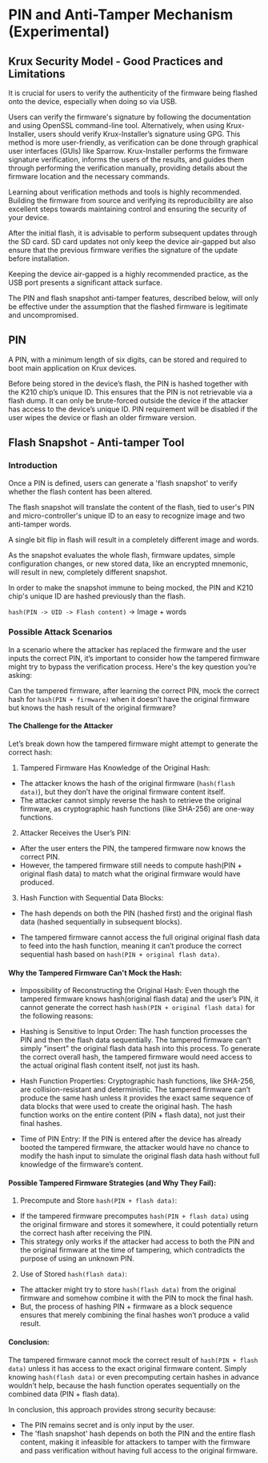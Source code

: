 # PIN and Anti-Tamper Mechanism (Experimental)

## Krux Security Model - Good Practices and Limitations

It is crucial for users to verify the authenticity of the firmware being flashed onto the device, especially when doing so via USB.

Users can verify the firmware's signature by following the documentation and using OpenSSL command-line tool. Alternatively, when using Krux-Installer, users should verify Krux-Installer’s signature using GPG. This method is more user-friendly, as verification can be done through graphical user interfaces (GUIs) like Sparrow. Krux-Installer performs the firmware signature verification, informs the users of the results, and guides them through performing the verification manually, providing details about the firmware location and the necessary commands.

Learning about verification methods and tools is highly recommended. Building the firmware from source and verifying its reproducibility are also excellent steps towards maintaining control and ensuring the security of your device.

After the initial flash, it is advisable to perform subsequent updates through the SD card. SD card updates not only keep the device air-gapped but also ensure that the previous firmware verifies the signature of the update before installation.

Keeping the device air-gapped is a highly recommended practice, as the USB port presents a significant attack surface.

The PIN and flash snapshot anti-tamper features, described below, will only be effective under the assumption that the flashed firmware is legitimate and uncompromised.

## PIN
A PIN, with a minimum length of six digits, can be stored and required to boot main application on Krux devices.

Before being stored in the device’s flash, the PIN is hashed together with the K210 chip’s unique ID. This ensures that the PIN is not retrievable via a flash dump. It can only be brute-forced outside the device if the attacker has access to the device’s unique ID.
PIN requirement will be disabled if the user wipes the device or flash an older firmware version.

## Flash Snapshot - Anti-tamper Tool
### Introduction
Once a PIN is defined, users can generate a 'flash snapshot' to verify whether the flash content has been altered.

The flash snapshot will translate the content of the flash, tied to user's PIN and micro-controller's unique ID to an easy to recognize image and two anti-tamper words.

A single bit flip in flash will result in a completely different image and words.

As the snapshot evaluates the whole flash, firmware updates, simple configuration changes, or new stored data, like an encrypted mnemonic, will result in new, completely different snapshot.

In order to make the snapshot immune to being mocked, the PIN and K210 chip's unique ID are hashed previously than the flash.

`hash(PIN -> UID -> Flash content)` -> Image + words

### Possible Attack Scenarios
In a scenario where the attacker has replaced the firmware and the user inputs the correct PIN, it’s important to consider how the tampered firmware might try to bypass the verification process. Here's the key question you’re asking:

Can the tampered firmware, after learning the correct PIN, mock the correct hash for `hash(PIN + firmware)` when it doesn’t have the original firmware but knows the hash result of the original firmware?

#### The Challenge for the Attacker
Let’s break down how the tampered firmware might attempt to generate the correct hash:

1. Tampered Firmware Has Knowledge of the Original Hash:

- The attacker knows the hash of the original firmware (`hash(flash data)`), but they don’t have the original firmware content itself.
- The attacker cannot simply reverse the hash to retrieve the original firmware, as cryptographic hash functions (like SHA-256) are one-way functions.

2. Attacker Receives the User’s PIN:

- After the user enters the PIN, the tampered firmware now knows the correct PIN.
- However, the tampered firmware still needs to compute hash(PIN + original flash data) to match what the original firmware would have produced.

3. Hash Function with Sequential Data Blocks:

- The hash depends on both the PIN (hashed first) and the original flash data (hashed sequentially in subsequent blocks).

- The tampered firmware cannot access the full original original flash data to feed into the hash function, meaning it can’t produce the correct sequential hash based on `hash(PIN + original flash data)`.

#### Why the Tampered Firmware Can't Mock the Hash:
- Impossibility of Reconstructing the Original Hash: Even though the tampered firmware knows hash(original flash data) and the user’s PIN, it cannot generate the correct hash `hash(PIN + original flash data)` for the following reasons:

- Hashing is Sensitive to Input Order: The hash function processes the PIN and then the flash data sequentially. The tampered firmware can’t simply "insert" the original flash data hash into this process. To generate the correct overall hash, the tampered firmware would need access to the actual original flash content itself, not just its hash.

- Hash Function Properties: Cryptographic hash functions, like SHA-256, are collision-resistant and deterministic. The tampered firmware can’t produce the same hash unless it provides the exact same sequence of data blocks that were used to create the original hash. The hash function works on the entire content (PIN + flash data), not just their final hashes.

- Time of PIN Entry: If the PIN is entered after the device has already booted the tampered firmware, the attacker would have no chance to modify the hash input to simulate the original flash data hash without full knowledge of the firmware’s content.

#### Possible Tampered Firmware Strategies (and Why They Fail):
1. Precompute and Store `hash(PIN + flash data)`:

- If the tampered firmware precomputes `hash(PIN + flash data)` using the original firmware and stores it somewhere, it could potentially return the correct hash after receiving the PIN.
- This strategy only works if the attacker had access to both the PIN and the original firmware at the time of tampering, which contradicts the purpose of using an unknown PIN.

2. Use of Stored `hash(flash data)`:

- The attacker might try to store `hash(flash data)` from the original firmware and somehow combine it with the PIN to mock the final hash.
- But, the process of hashing PIN + firmware as a block sequence ensures that merely combining the final hashes won’t produce a valid result.

#### Conclusion:
The tampered firmware cannot mock the correct result of `hash(PIN + flash data)` unless it has access to the exact original firmware content. Simply knowing `hash(flash data)` or even precomputing certain hashes in advance wouldn’t help, because the hash function operates sequentially on the combined data (PIN + flash data).

In conclusion, this approach provides strong security because:

- The PIN remains secret and is only input by the user.
- The 'flash snapshot' hash depends on both the PIN and the entire flash content, making it infeasible for attackers to tamper with the firmware and pass verification without having full access to the original firmware.